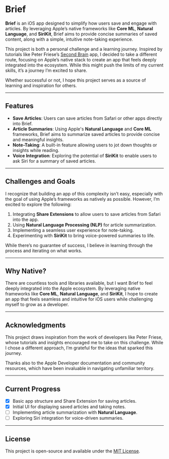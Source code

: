 # Brief

**Brief** is an iOS app designed to simplify how users save and engage with articles. By leveraging Apple’s native frameworks like **Core ML**, **Natural Language**, and **SiriKit**, Brief aims to provide concise summaries of saved content, along with a simple, intuitive note-taking experience.

This project is both a personal challenge and a learning journey. Inspired by tutorials like Peter Friese’s [Second Brain](https://youtube.com/playlist?list=PLsnLd2esiGRTmfGZcZMnEy6hkBHXBH_en&si=gOZhnR84skKJpUBb) app, I decided to take a different route, focusing on Apple’s native stack to create an app that feels deeply integrated into the ecosystem. While this might push the limits of my current skills, it’s a journey I’m excited to share.

Whether successful or not, I hope this project serves as a source of learning and inspiration for others.

---

## Features

- **Save Articles**: Users can save articles from Safari or other apps directly into Brief.
- **Article Summaries**: Using Apple's **Natural Language** and **Core ML** frameworks, Brief aims to summarize saved articles to provide concise and meaningful insights.
- **Note-Taking**: A built-in feature allowing users to jot down thoughts or insights while reading.
- **Voice Integration**: Exploring the potential of **SiriKit** to enable users to ask Siri for a summary of saved articles.

---

## Challenges and Goals

I recognize that building an app of this complexity isn’t easy, especially with the goal of using Apple’s frameworks as natively as possible. However, I’m excited to explore the following:

1. Integrating **Share Extensions** to allow users to save articles from Safari into the app.
2. Using **Natural Language Processing (NLP)** for article summarization.
3. Implementing a seamless user experience for note-taking.
4. Experimenting with **SiriKit** to bring voice-powered summaries to life.

While there’s no guarantee of success, I believe in learning through the process and iterating on what works.

---

## Why Native?

There are countless tools and libraries available, but I want Brief to feel deeply integrated into the Apple ecosystem. By leveraging native frameworks like **Core ML**, **Natural Language**, and **SiriKit**, I hope to create an app that feels seamless and intuitive for iOS users while challenging myself to grow as a developer.

---

## Acknowledgments

This project draws inspiration from the work of developers like Peter Friese, whose tutorials and insights encouraged me to take on this challenge. While I chose a different approach, I’m grateful for the ideas that sparked this journey.

Thanks also to the Apple Developer documentation and community resources, which have been invaluable in navigating unfamiliar territory.

---

## Current Progress

- [x] Basic app structure and Share Extension for saving articles.
- [x] Initial UI for displaying saved articles and taking notes.
- [ ] Implementing article summarization with **Natural Language**.
- [ ] Exploring Siri integration for voice-driven summaries.

---

## License

This project is open-source and available under the [MIT License](License).

